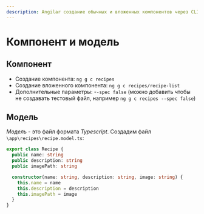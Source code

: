 ```yaml
---
description: Angilar создание обычных и вложенных компонентов через CLI. Описание модели.
---
```


# Компонент и модель

## Компонент

- Создание компонента: `ng g c recipes`
- Создание вложенного компонента: `ng g c recipes/recipe-list`
- Дополнительные параметры: -`-spec false` (можно добавить чтобы не создавать тестовый файл, например `ng g c recipes --spec false`)

## Модель

_Модель_ - это файл формата _Typescript_. Создадим файл `\app\recipes\recipe.model.ts`:

```typescript
export class Recipe {
  public name: string
  public description: string
  public imagePath: string

  constructor(name: string, description: string, image: string) {
    this.name = name
    this.description = description
    this.imagePath = image
  }
}
```
